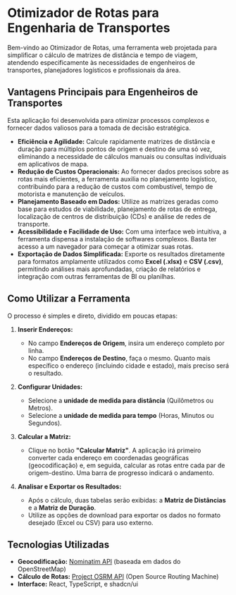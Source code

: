 # Otimizador de Rotas para Engenharia de Transportes

Bem-vindo ao Otimizador de Rotas, uma ferramenta web projetada para simplificar o cálculo de matrizes de distância e tempo de viagem, atendendo especificamente às necessidades de engenheiros de transportes, planejadores logísticos e profissionais da área.

## Vantagens Principais para Engenheiros de Transportes

Esta aplicação foi desenvolvida para otimizar processos complexos e fornecer dados valiosos para a tomada de decisão estratégica.

-   **Eficiência e Agilidade:** Calcule rapidamente matrizes de distância e duração para múltiplos pontos de origem e destino de uma só vez, eliminando a necessidade de cálculos manuais ou consultas individuais em aplicativos de mapa.
-   **Redução de Custos Operacionais:** Ao fornecer dados precisos sobre as rotas mais eficientes, a ferramenta auxilia no planejamento logístico, contribuindo para a redução de custos com combustível, tempo de motorista e manutenção de veículos.
-   **Planejamento Baseado em Dados:** Utilize as matrizes geradas como base para estudos de viabilidade, planejamento de rotas de entrega, localização de centros de distribuição (CDs) e análise de redes de transporte.
-   **Acessibilidade e Facilidade de Uso:** Com uma interface web intuitiva, a ferramenta dispensa a instalação de softwares complexos. Basta ter acesso a um navegador para começar a otimizar suas rotas.
-   **Exportação de Dados Simplificada:** Exporte os resultados diretamente para formatos amplamente utilizados como **Excel (.xlsx)** e **CSV (.csv)**, permitindo análises mais aprofundadas, criação de relatórios e integração com outras ferramentas de BI ou planilhas.

## Como Utilizar a Ferramenta

O processo é simples e direto, dividido em poucas etapas:

1.  **Inserir Endereços:**
    *   No campo **Endereços de Origem**, insira um endereço completo por linha.
    *   No campo **Endereços de Destino**, faça o mesmo. Quanto mais específico o endereço (incluindo cidade e estado), mais preciso será o resultado.

2.  **Configurar Unidades:**
    *   Selecione a **unidade de medida para distância** (Quilômetros ou Metros).
    *   Selecione a **unidade de medida para tempo** (Horas, Minutos ou Segundos).

3.  **Calcular a Matriz:**
    *   Clique no botão **"Calcular Matriz"**. A aplicação irá primeiro converter cada endereço em coordenadas geográficas (geocodificação) e, em seguida, calcular as rotas entre cada par de origem-destino. Uma barra de progresso indicará o andamento.

4.  **Analisar e Exportar os Resultados:**
    *   Após o cálculo, duas tabelas serão exibidas: a **Matriz de Distâncias** e a **Matriz de Duração**.
    *   Utilize as opções de download para exportar os dados no formato desejado (Excel ou CSV) para uso externo.

## Tecnologias Utilizadas

-   **Geocodificação:** [Nominatim API](https://nominatim.org/) (baseada em dados do OpenStreetMap)
-   **Cálculo de Rotas:** [Project OSRM API](http://project-osrm.org/) (Open Source Routing Machine)
-   **Interface:** React, TypeScript, e shadcn/ui